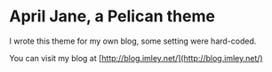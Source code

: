 April Jane, a Pelican theme
===========================

I wrote this theme for my own blog, some setting were hard-coded.


You can visit my blog at [http://blog.imley.net/](http://blog.imley.net/) 
